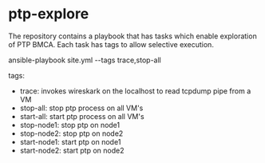 # ptp-explore

The repository contains a playbook that has tasks which enable exploration of PTP BMCA. Each task has tags to allow selective execution. 

ansible-playbook site.yml --tags trace,stop-all

tags:

  - trace:       invokes wireskark on the localhost to read tcpdump pipe from a VM
  - stop-all:    stop ptp process on all VM's
  - start-all:   start ptp process on all VM's
  - stop-node1:  stop ptp on node1
  - stop-node2:  stop ptp on node2
  - start-node1: start ptp on node1
  - start-node2: start ptp on node2 
